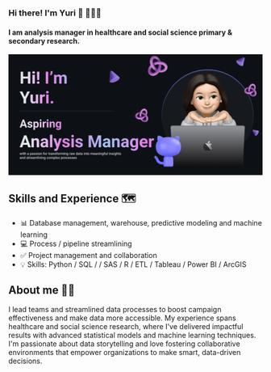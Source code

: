 ### Hi there! I'm Yuri 👋 👩🏻‍💻
#### I am analysis manager in healthcare and social science primary & secondary research.
![Alt text](https://github.com/zijinyu1/zijinyu1/blob/main/banner_yuri.png)

## Skills and Experience 🗺️
* 📊 Database management, warehouse, predictive modeling and machine learning
* 💻 Process / pipeline streamlining
* ✅ Project management and collaboration
* 💡 Skills: Python / SQL / / SAS / R / ETL / Tableau / Power BI / ArcGIS 

## About me 👩🏻
I lead teams and streamlined data processes to boost campaign effectiveness and make data more accessible. My experience spans healthcare and social science research, where I've delivered impactful results with advanced statistical models and machine learning techniques. I'm passionate about data storytelling and love fostering collaborative environments that empower organizations to make smart, data-driven decisions.
